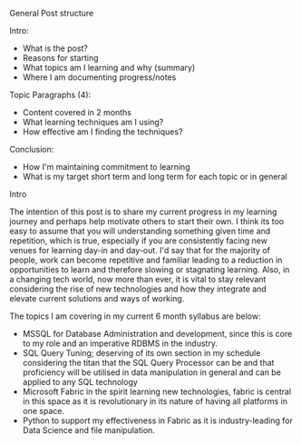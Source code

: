 General Post structure

Intro:
- What is the post?
- Reasons for starting
- What topics am I learning and why (summary)
- Where I am documenting progress/notes

Topic Paragraphs (4):
- Content covered in 2 months
- What learning techniques am I using?
- How effective am I finding the techniques?

Conclusion:
- How I'm maintaining commitment to learning
- What is my target short term and long term for each topic or in general

Intro

The intention of this post is to share my current progress in my learning journey and perhaps help motivate others to start their own. I think its too easy to assume that you will understanding something given time and repetition, which is true, especially if you are consistently facing new venues for learning day-in and day-out. I'd say that for the majority of people, work can become repetitive and familiar leading to a reduction in opportunities to learn and therefore slowing or stagnating learning. Also, in a changing tech world, now more than ever, it is vital to stay relevant considering the rise of new technologies and how they integrate and elevate current solutions and ways of working.

The topics I am covering in my current 6 month syllabus are below:

- MSSQL for Database Administration and development, since this is core to my role and an imperative RDBMS in the industry. 
- SQL Query Tuning; deserving of its own section in my schedule considering the titan that the SQL Query Processor can be and that proficiency will be utilised in data manipulation in general and can be applied to any SQL technology
- Microsoft Fabric in the spirit learning new technologies, fabric is central in this space as it is revolutionary in its nature of having all platforms in one space.
- Python to support my effectiveness in Fabric as it is industry-leading for Data Science and file manipulation.

